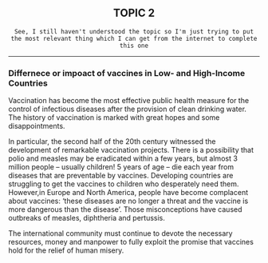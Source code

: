 
<h2 align="center"> TOPIC 2 </h2>

<p align="center">
<code>See, I still haven't understood the topic so I'm just trying to put the most relevant thing which I can get from the internet to complete this one
</code>
</p>

---

### __Differnece or impoact of vaccines in Low- and High-Income Countries__

Vaccination has become the most effective public health measure for the control of infectious diseases after the provision
of clean drinking water. The history of vaccination is marked with great hopes and some disappointments.

In particular, the second half of the 20th century witnessed the development of remarkable vaccination projects. 
There is a possibility that polio and measles may be eradicated within a few years, but almost 3 million people – usually children!
5 years of age – die each year from diseases that are preventable by vaccines. Developing countries are struggling to get
the vaccines to children who desperately need them. However,in Europe and North America, people have become
complacent about vaccines: ‘these diseases are no longer a threat and the vaccine is more dangerous than the disease’.
Those misconceptions have caused outbreaks of measles, diphtheria and pertussis. 

The international community must continue to devote the necessary resources, money and manpower to fully exploit the 
promise that vaccines hold for the relief of human misery.
